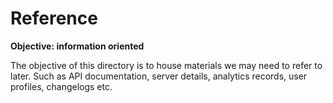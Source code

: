 # Reference

**Objective: information oriented**

The objective of this directory is to house materials we may need to refer to later.  Such as API documentation, server details, analytics records, user profiles, changelogs etc.
